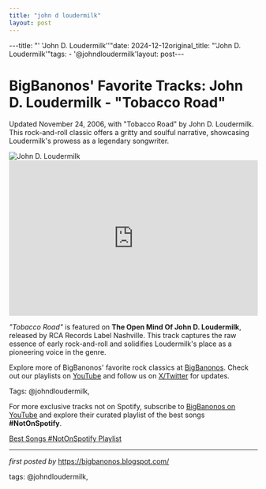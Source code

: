 ```yaml
---
title: "john d loudermilk"
layout: post
---
```

---title: "' 'John D. Loudermilk''"date: 2024-12-12original_title: "'John D. Loudermilk'"tags:  - '@johndloudermilk'layout: post---<!-- Post Title --><h1 >BigBanonos' Favorite Tracks: John D. Loudermilk - "Tobacco Road"</h1> <!-- Introductory Text --><p >Updated November 24, 2006, with "Tobacco Road" by John D. Loudermilk. This rock-and-roll classic offers a gritty and soulful narrative, showcasing Loudermilk's prowess as a legendary songwriter.</p> <!-- Featured Image --><div > <img src="https://www.tennessean.com/gcdn/-mm-/5d0cd17cc5c53823beb7ebbfc3af05467b66b318/c=0-225-2991-1915/local/-/media/2016/09/22/TennGroup/Nashville/636101329392928525-610316-a.JPG?width=700&height=396&fit=crop&format=pjpg&auto=webp" alt="John D. Loudermilk" /></div> <!-- YouTube Video Embed --><div > <iframe width="100%" height="315" src="https://www.youtube.com/embed/14R7HpAVUh4" title="John D Loudermilk - Tobacco Road - Songwriter - Nashville" frameborder="0" allow="accelerometer; autoplay; encrypted-media; gyroscope; picture-in-picture; web-share" referrerpolicy="strict-origin-when-cross-origin" allowfullscreen></iframe></div> <!-- Song Information --><div > <p><em>"Tobacco Road"</em> is featured on <strong>The Open Mind Of John D. Loudermilk</strong>, released by RCA Records Label Nashville. This track captures the raw essence of early rock-and-roll and solidifies Loudermilk's place as a pioneering voice in the genre.</p></div> <!-- Footer Links --><div > <p>Explore more of BigBanonos' favorite rock classics at <a href="https://bigbanonos.blogspot.com/" target="_blank">BigBanonos</a>. Check out our playlists on <a href="https://www.youtube.com/@BigBanonos" target="_blank">YouTube</a> and follow us on <a href="https://x.com/bigbanonos" target="_blank">X/Twitter</a> for updates.</p></div> <!-- Tags --><p >Tags: @johndloudermilk,</p><!--Subscribe and Playlist Links--><div>    <p>For more exclusive tracks not on Spotify, subscribe to <a href="https://www.youtube.com/@BigBanonos" target="_blank">BigBanonos on YouTube</a> and explore their curated playlist of the best songs <strong>#NotOnSpotify</strong>.</p>    <p><a href="https://www.youtube.com/playlist?list=PLtuNtuTatqI0kFahUCbtbfenC_ET5O_tr" target="_blank">Best Songs #NotOnSpotify Playlist<br /></a></p></div><hr /><p><em>first posted by</em> <a href="https://bigbanonos.blogspot.com/" rel="noopener" target="_new">https://bigbanonos.blogspot.com/</a></p><p>tags: @johndloudermilk,</p>
